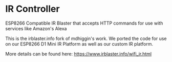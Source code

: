 # IR Controller

ESP8266 Compatible IR Blaster that accepts HTTP commands for use with services like Amazon's Alexa

This is the irblaster.info fork of mdhiggin's work.  We ported the code for use on our ESP8266 D1 Mini IR Platform as well as our custom IR platform.

More details can be found here:  https://www.irblaster.info/wifi_ir.html

